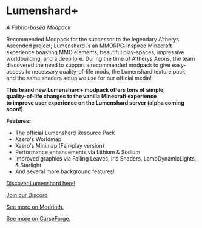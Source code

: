 # Lumenshard+  
*A Fabric-based Modpack*

Recommended Modpack for the successor to the legendary A'therys Ascended project; Lumenshard is an MMORPG-inspired Minecraft experience boasting MMO elements, beautiful play-spaces, impressive worldbuilding, and a deep lore. During the time of A'therys Aeons, the team discovered the need to support a recommended modpack to give easy-access to necessary quality-of-life mods, the Lumenshard texture pack, and the same shaders setup we use for our official media!

**This brand new Lumenshard+ modpack offers tons of simple,  
quality-of-life changes to the vanilla Minecraft experience  
to improve user experience on the Lumenshard server (alpha coming soon!).**

**Features:**
- The official Lumenshard Resource Pack
- Xaero's Worldmap
- Xaero's Minimap (Fair-play version)
- Performance enhancements via Lithium & Sodium
- Improved graphics via Falling Leaves, Iris Shaders, LambDynamicLights, & Starlight
- And several more background features!

[Discover Lumenshard here!](https://www.lumenshardmc.com/)

[Join our Discord](https://www.lumenshardmc.com/discord)

[See more on Modrinth.](https://modrinth.com/modpack/lumenshardplus)

[See more on CurseForge.](https://legacy.curseforge.com/minecraft/modpacks/lumenshardplus)
